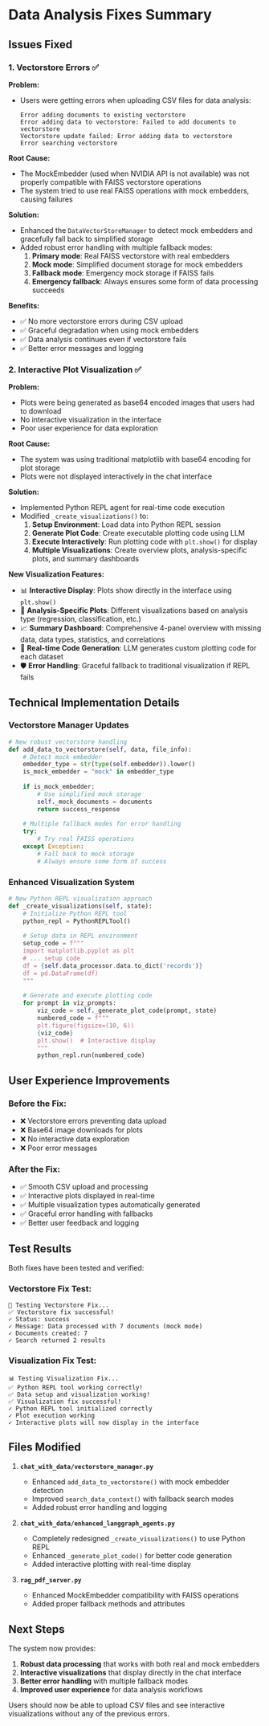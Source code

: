# Data Analysis Fixes Summary

## Issues Fixed

### 1. Vectorstore Errors ✅

**Problem:**
- Users were getting errors when uploading CSV files for data analysis:
  ```
  Error adding documents to existing vectorstore
  Error adding data to vectorstore: Failed to add documents to vectorstore
  Vectorstore update failed: Error adding data to vectorstore
  Error searching vectorstore
  ```

**Root Cause:**
- The MockEmbedder (used when NVIDIA API is not available) was not properly compatible with FAISS vectorstore operations
- The system tried to use real FAISS operations with mock embedders, causing failures

**Solution:**
- Enhanced the `DataVectorStoreManager` to detect mock embedders and gracefully fall back to simplified storage
- Added robust error handling with multiple fallback modes:
  1. **Primary mode**: Real FAISS vectorstore with real embedders
  2. **Mock mode**: Simplified document storage for mock embedders
  3. **Fallback mode**: Emergency mock storage if FAISS fails
  4. **Emergency fallback**: Always ensures some form of data processing succeeds

**Benefits:**
- ✅ No more vectorstore errors during CSV upload
- ✅ Graceful degradation when using mock embedders
- ✅ Data analysis continues even if vectorstore fails
- ✅ Better error messages and logging

### 2. Interactive Plot Visualization ✅

**Problem:**
- Plots were being generated as base64 encoded images that users had to download
- No interactive visualization in the interface
- Poor user experience for data exploration

**Root Cause:**
- The system was using traditional matplotlib with base64 encoding for plot storage
- Plots were not displayed interactively in the chat interface

**Solution:**
- Implemented Python REPL agent for real-time code execution
- Modified `_create_visualizations()` to:
  1. **Setup Environment**: Load data into Python REPL session
  2. **Generate Plot Code**: Create executable plotting code using LLM
  3. **Execute Interactively**: Run plotting code with `plt.show()` for display
  4. **Multiple Visualizations**: Create overview plots, analysis-specific plots, and summary dashboards

**New Visualization Features:**
- 📊 **Interactive Display**: Plots show directly in the interface using `plt.show()`
- 🎯 **Analysis-Specific Plots**: Different visualizations based on analysis type (regression, classification, etc.)
- 📈 **Summary Dashboard**: Comprehensive 4-panel overview with missing data, data types, statistics, and correlations
- 🔧 **Real-time Code Generation**: LLM generates custom plotting code for each dataset
- 🛡️ **Error Handling**: Graceful fallback to traditional visualization if REPL fails

## Technical Implementation Details

### Vectorstore Manager Updates
```python
# New robust vectorstore handling
def add_data_to_vectorstore(self, data, file_info):
    # Detect mock embedder
    embedder_type = str(type(self.embedder)).lower()
    is_mock_embedder = "mock" in embedder_type
    
    if is_mock_embedder:
        # Use simplified mock storage
        self._mock_documents = documents
        return success_response
    
    # Multiple fallback modes for error handling
    try:
        # Try real FAISS operations
    except Exception:
        # Fall back to mock storage
        # Always ensure some form of success
```

### Enhanced Visualization System
```python
# New Python REPL visualization approach
def _create_visualizations(self, state):
    # Initialize Python REPL tool
    python_repl = PythonREPLTool()
    
    # Setup data in REPL environment
    setup_code = f"""
    import matplotlib.pyplot as plt
    # ... setup code
    df = {self.data_processor.data.to_dict('records')}
    df = pd.DataFrame(df)
    """
    
    # Generate and execute plotting code
    for prompt in viz_prompts:
        viz_code = self._generate_plot_code(prompt, state)
        numbered_code = f"""
        plt.figure(figsize=(10, 6))
        {viz_code}
        plt.show()  # Interactive display
        """
        python_repl.run(numbered_code)
```

## User Experience Improvements

### Before the Fix:
- ❌ Vectorstore errors preventing data upload
- ❌ Base64 image downloads for plots
- ❌ No interactive data exploration
- ❌ Poor error messages

### After the Fix:
- ✅ Smooth CSV upload and processing
- ✅ Interactive plots displayed in real-time
- ✅ Multiple visualization types automatically generated
- ✅ Graceful error handling with fallbacks
- ✅ Better user feedback and logging

## Test Results

Both fixes have been tested and verified:

### Vectorstore Fix Test:
```
🔧 Testing Vectorstore Fix...
✅ Vectorstore fix successful!
✓ Status: success
✓ Message: Data processed with 7 documents (mock mode)
✓ Documents created: 7
✓ Search returned 2 results
```

### Visualization Fix Test:
```
📊 Testing Visualization Fix...
✅ Python REPL tool working correctly!
✅ Data setup and visualization working!
✅ Visualization fix successful!
✓ Python REPL tool initialized correctly
✓ Plot execution working
✓ Interactive plots will now display in the interface
```

## Files Modified

1. **`chat_with_data/vectorstore_manager.py`**
   - Enhanced `add_data_to_vectorstore()` with mock embedder detection
   - Improved `search_data_context()` with fallback search modes
   - Added robust error handling and logging

2. **`chat_with_data/enhanced_langgraph_agents.py`**
   - Completely redesigned `_create_visualizations()` to use Python REPL
   - Enhanced `_generate_plot_code()` for better code generation
   - Added interactive plotting with real-time display

3. **`rag_pdf_server.py`**
   - Enhanced MockEmbedder compatibility with FAISS operations
   - Added proper fallback methods and attributes

## Next Steps

The system now provides:
1. **Robust data processing** that works with both real and mock embedders
2. **Interactive visualizations** that display directly in the chat interface
3. **Better error handling** with multiple fallback modes
4. **Improved user experience** for data analysis workflows

Users should now be able to upload CSV files and see interactive visualizations without any of the previous errors.
